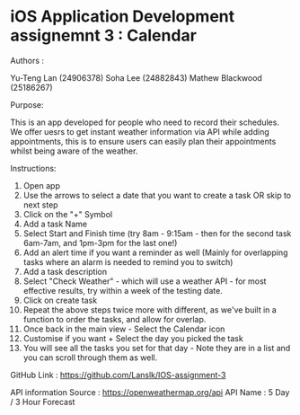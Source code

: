 # iOS Application Development assignemnt 3 : Calendar

Authors : 

Yu-Teng Lan         (24906378)
Soha Lee            (24882843)
Mathew Blackwood    (25186267)

Purpose: 

This is an app developed for people who need to record their schedules.
We offer uesrs to get instant weather information via API while adding appointments, this is to ensure users can easily plan their appointments whilst being aware of the weather. 


Instructions: 

1. Open app
2. Use the arrows to select a date that you want to create a task OR skip to next step
4. Click on the "+" Symbol
5. Add a task Name
6. Select Start and Finish time (try 8am - 9:15am - then for the second task 6am-7am, and 1pm-3pm for the last one!)
7. Add an alert time if you want a reminder as well (Mainly for overlapping tasks where an alarm is needed to remind you to switch) 
8. Add a task description 
9. Select "Check Weather" - which will use a weather API - for most effective results, try within a week of the testing date.
10. Click on create task
11. Repeat the above steps twice more with different, as we've built in a function to order the tasks, and allow for overlap. 
12. Once back in the main view - Select the Calendar icon
13. Customise if you want + Select the day you picked the task
14. You will see all the tasks you set for that day - Note they are in a list and you can scroll through them as well. 


GitHub Link : https://github.com/Lanslk/IOS-assignment-3

API information
Source : https://openweathermap.org/api
API Name : 5 Day / 3 Hour Forecast
